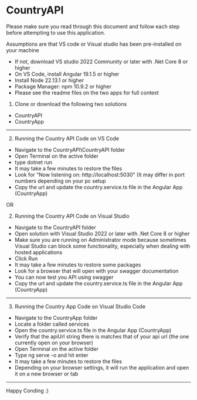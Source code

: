 # CountryAPI

Please make sure you read through this document and follow each step before attempting to use this application.

Assumptions are that VS code or Visual studio has been pre-installed on your machine
 - If not, download VS studio 2022 Community or later with .Net Core 8 or higher
 - On VS Code, install Angular 19.1.5 or higher
 - Install Node 22.13.1 or higher
 - Package Manager: npm 10.9.2 or higher
 - Please see the readme files on the two apps for full context


1. Clone or download the following two solutions
 - CountryAPI
 - CountryApp
-----------------------------------------------------------
2. Running the Country API Code on VS Code
 - Navigate to the CountryAPI\CountryAPI folder
 - Open Terminal on the active folder
 - type dotnet run
 - It may take a few minutes to restore the files
 - Look for "Now listening on: http://localhost:5030" (It may differ in port numbers depending on your pc setup
 - Copy the url and update the country.service.ts file in the Angular App (CountryApp)

OR

2. Running the Country API Code on Visual Studio
 - Navigate to the CountryAPI folder
 - Open solution with Visual Studio 2022 or later with .Net Core 8 or higher
 - Make sure you are running on Administrator mode because sometimes Visual Studio can block some functionality, especially when dealing 	with hosted applications 
 - Click Run
 - It may take a few minutes to restore some packages
 - Look for a browser that will open with your swagger documentation
 - You can now test you API using swagger
 - Copy the url and update the country.service.ts file in the Angular App (CountryApp)

-----------------------------------------------------------
3. Running the Country App Code on Visual Studio Code
 - Navigate to the CountryApp folder
 - Locate a folder called services
 - Open the country.service.ts file in the Angular App (CountryApp)
 - Verify that the apiUrl string there is matches that of your api url (the one currently open on your browser)
 - Open Terminal on the active folder
 - Type ng serve -o and hit enter
 - It may take a few minutes to restore the files
 - Depending on your browser settings, it will run the application and open it on a new browser or tab

-----------------------------------------------------------


Happy Conding :)



